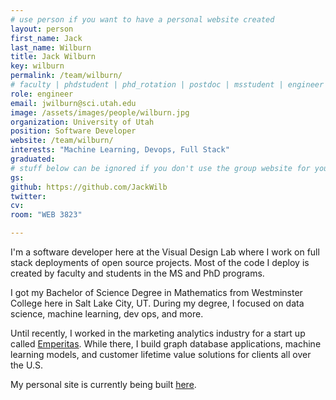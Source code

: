 ```yaml
---
# use person if you want to have a personal website created
layout: person
first_name: Jack
last_name: Wilburn
title: Jack Wilburn
key: wilburn
permalink: /team/wilburn/
# faculty | phdstudent | phd_rotation | postdoc | msstudent | engineer
role: engineer
email: jwilburn@sci.utah.edu
image: /assets/images/people/wilburn.jpg
organization: University of Utah
position: Software Developer
website: /team/wilburn/
interests: "Machine Learning, Devops, Full Stack"
graduated: 
# stuff below can be ignored if you don't use the group website for your private website
gs: 
github: https://github.com/JackWilb
twitter: 
cv: 
room: "WEB 3823"

---
```


I'm a software developer here at the Visual Design Lab where I work on full stack deployments of open source projects. Most of the code I deploy is created by faculty and students in the MS and PhD programs.

I got my Bachelor of Science Degree in Mathematics from Westminster College here in Salt Lake City, UT. During my degree, I focused on data science, machine learning, dev ops, and more.

Until recently, I worked in the marketing analytics industry for a start up called [Emperitas](https://www.emperitas.com/). While there, I build graph database applications, machine learning models, and customer lifetime value solutions for clients all over the U.S.

My personal site is currently being built [here](https://www.jackwilburn.xyz).


